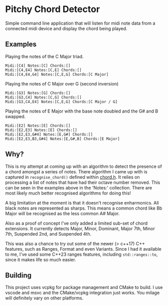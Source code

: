 # Pitchy Chord Detector

Simple command line application that will listen for midi note data from a connected midi device and display the chord being played.


## Examples

Playing the notes of the C Major triad.

```
Midi:[C4] Notes:[C] Chords:[]
Midi:[C4,E4] Notes:[C,E] Chords:[]
Midi:[C4,E4,G4] Notes:[C,E,G] Chords:[C Major]
```

Playing the notes of C Major over G (second inversion)

```
Midi:[G3] Notes:[G] Chords:[]
Midi:[G3,C4] Notes:[C,G] Chords:[]
Midi:[G3,C4,E4] Notes:[C,E,G] Chords:[C Major / G]
```

Playing the notes of E Major with the base note doubled and the G# and B swapped.

```
Midi:[E2] Notes:[E] Chords:[]
Midi:[E2,E3] Notes:[E] Chords:[]
Midi:[E2,E3,G#4] Notes:[E,G#] Chords:[]
Midi:[E2,E3,B3,G#4] Notes:[E,G#,B] Chords:[E Major]
```

## Why?

This is my attempt at coming up with an algorithm to detect the presence of a chord amongst a series of notes. There algorithm I came up with is captured in `recognise_chord()` defined within [chord.h](include/pitchy/chord.h). It relies on processing a list of notes that have had their octave number removed. This can be seen in the examples above in the 'Notes:' collection. There are most likely much better recognised algorithms for doing this!

A big limitation at the moment is that it doesn't recognise enharmonics. All black notes are represented as sharps. This means a common chord like Bb Major will be recognised as the less common A# Major.

Also as a proof of concept I've only added a limited sub-set of chord extensions. It currently detects Major, Minor, Dominant, Major 7th, Minor 7th, Suspended 2nd, and Suspended 4th.

This was also a chance to try out some of the newer (> c++17) C++ features, such as Ranges, Format and even Variants. Since I had it available to me, I've used some C++23 ranges features, including `std::ranges::to`, since it makes life so much easier.

## Building

This project uses vcpkg for package management and CMake to build. I use vscode and msvc and  the CMake/vcpkg integration just works. You milage will definitely vary on other platforms.

